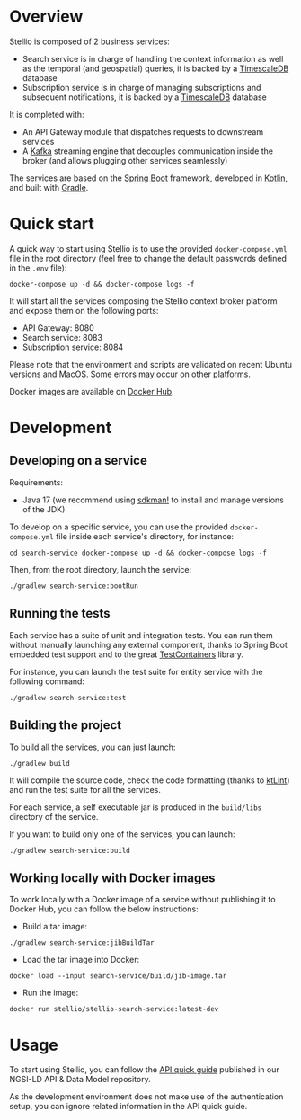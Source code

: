 # Overview

Stellio is composed of 2 business services:

-   Search service is in charge of handling the context information as well as the 
    temporal (and geospatial) queries, it is backed by a
    [TimescaleDB](https://www.timescale.com/) database
-   Subscription service is in charge of managing subscriptions and
    subsequent notifications, it is backed by a
    [TimescaleDB](https://www.timescale.com/) database

It is completed with:

-   An API Gateway module that dispatches requests to downstream
    services
-   A [Kafka](https://kafka.apache.org/) streaming engine that decouples
    communication inside the broker (and allows plugging other services
    seamlessly)

The services are based on the [Spring Boot](https://spring.io/projects/spring-boot) framework, developed in
[Kotlin](https://kotlinlang.org), and built with [Gradle](https://gradle.org).

# Quick start

A quick way to start using Stellio is to use the provided `docker-compose.yml` file in the root directory 
(feel free to change the default passwords defined in the `.env` file):

```shell
docker-compose up -d && docker-compose logs -f
```

It will start all the services composing the Stellio context broker platform and expose them on the following ports:

-   API Gateway: 8080
-   Search service: 8083
-   Subscription service: 8084

Please note that the environment and scripts are validated on recent Ubuntu versions and MacOS. Some errors may occur on other platforms.

Docker images are available on [Docker Hub](https://hub.docker.com/orgs/stellio/repositories).

# Development

## Developing on a service

Requirements:

-   Java 17 (we recommend using [sdkman!](https://sdkman.io/) to install
    and manage versions of the JDK)

To develop on a specific service, you can use the provided `docker-compose.yml` file inside each service's directory, for
instance:

```shell
cd search-service docker-compose up -d && docker-compose logs -f
```

Then, from the root directory, launch the service:

```shell
./gradlew search-service:bootRun
```

## Running the tests

Each service has a suite of unit and integration tests. You can run them without manually launching any external component, 
thanks to Spring Boot embedded test support and to the great [TestContainers](https://www.testcontainers.org/) library.

For instance, you can launch the test suite for entity service with the following command:

```shell
./gradlew search-service:test
```

## Building the project

To build all the services, you can just launch:

```shell
./gradlew build
```

It will compile the source code, check the code formatting (thanks to [ktLint](https://ktlint.github.io/)) and run the 
test suite for all the services.

For each service, a self executable jar is produced in the `build/libs` directory of the service.

If you want to build only one of the services, you can launch:

```shell
./gradlew search-service:build
```

## Working locally with Docker images

To work locally with a Docker image of a service without publishing it
to Docker Hub, you can follow the below instructions:

-   Build a tar image:

```shell
./gradlew search-service:jibBuildTar
```

-   Load the tar image into Docker:

```shell
docker load --input search-service/build/jib-image.tar
```

-   Run the image:

```shell
docker run stellio/stellio-search-service:latest-dev
```

# Usage

To start using Stellio, you can follow the [API quick guide](https://github.com/easy-global-market/ngsild-api-data-models/blob/master/API_Quick_Guide.md)
published in our NGSI-LD API & Data Model repository.

As the development environment does not make use of the authentication setup, you can ignore related information in the API quick guide.

